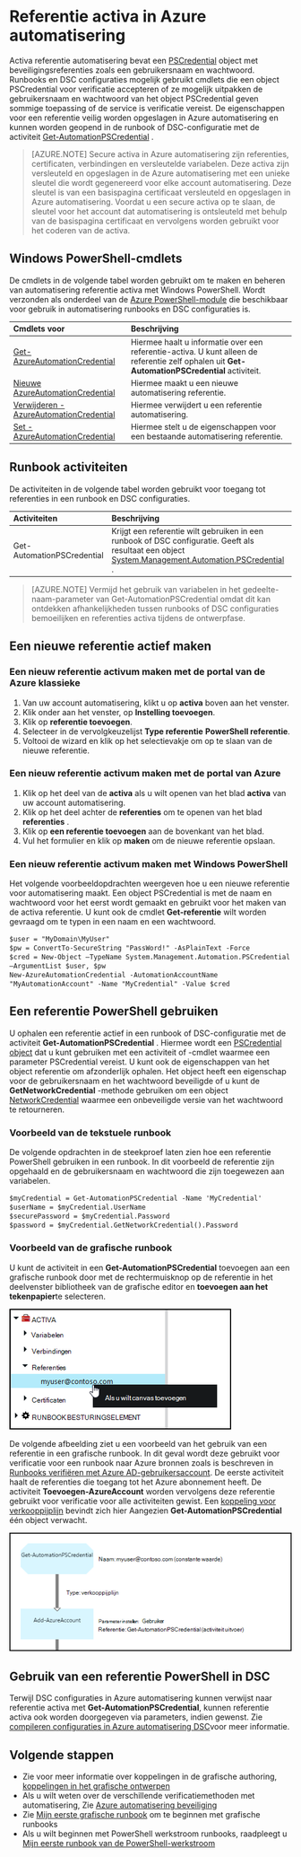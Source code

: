 <properties 
   pageTitle="Referentie-activa in Azure automatisering | Microsoft Azure"
   description="Referentie activa in Azure automatisering bevatten beveiligingsreferenties die kunnen worden gebruikt om te verifiëren naar bronnen die worden gebruikt door de runbook of DSC-configuratie. In dit artikel wordt beschreven hoe referentie activa maken en gebruiken in een runbook of DSC configuratie."
   services="automation"
   documentationCenter=""
   authors="mgoedtel"
   manager="jwhit"
   editor="tysonn" />
<tags 
   ms.service="automation"
   ms.devlang="na"
   ms.topic="article"
   ms.tgt_pltfrm="na"
   ms.workload="infrastructure-services"
   ms.date="06/09/2016"
   ms.author="bwren" />

# <a name="credential-assets-in-azure-automation"></a>Referentie activa in Azure automatisering

Activa referentie automatisering bevat een [PSCredential](http://msdn.microsoft.com/library/system.management.automation.pscredential) object met beveiligingsreferenties zoals een gebruikersnaam en wachtwoord. Runbooks en DSC configuraties mogelijk gebruikt cmdlets die een object PSCredential voor verificatie accepteren of ze mogelijk uitpakken de gebruikersnaam en wachtwoord van het object PSCredential geven sommige toepassing of de service is verificatie vereist. De eigenschappen voor een referentie veilig worden opgeslagen in Azure automatisering en kunnen worden geopend in de runbook of DSC-configuratie met de activiteit [Get-AutomationPSCredential](http://msdn.microsoft.com/library/system.management.automation.pscredential.aspx) .

>[AZURE.NOTE] Secure activa in Azure automatisering zijn referenties, certificaten, verbindingen en versleutelde variabelen. Deze activa zijn versleuteld en opgeslagen in de Azure automatisering met een unieke sleutel die wordt gegenereerd voor elke account automatisering. Deze sleutel is van een basispagina certificaat versleuteld en opgeslagen in Azure automatisering. Voordat u een secure activa op te slaan, de sleutel voor het account dat automatisering is ontsleuteld met behulp van de basispagina certificaat en vervolgens worden gebruikt voor het coderen van de activa. 

## <a name="windows-powershell-cmdlets"></a>Windows PowerShell-cmdlets

De cmdlets in de volgende tabel worden gebruikt om te maken en beheren van automatisering referentie activa met Windows PowerShell.  Wordt verzonden als onderdeel van de [Azure PowerShell-module](../powershell-install-configure.md) die beschikbaar voor gebruik in automatisering runbooks en DSC configuraties is.

|Cmdlets voor|Beschrijving|
|:---|:---|
|[Get-AzureAutomationCredential](http://msdn.microsoft.com/library/dn913781.aspx)|Hiermee haalt u informatie over een referentie-activa. U kunt alleen de referentie zelf ophalen uit **Get-AutomationPSCredential** activiteit.|
|[Nieuwe AzureAutomationCredential](http://msdn.microsoft.com/library/azure/jj554330.aspx)|Hiermee maakt u een nieuwe automatisering referentie.|
|[Verwijderen - AzureAutomationCredential](http://msdn.microsoft.com/library/azure/jj554330.aspx)|Hiermee verwijdert u een referentie automatisering.|
|[Set - AzureAutomationCredential](http://msdn.microsoft.com/library/azure/jj554330.aspx)|Hiermee stelt u de eigenschappen voor een bestaande automatisering referentie.|

## <a name="runbook-activities"></a>Runbook activiteiten

De activiteiten in de volgende tabel worden gebruikt voor toegang tot referenties in een runbook en DSC configuraties.

|Activiteiten|Beschrijving|
|:---|:---|
|Get-AutomationPSCredential|Krijgt een referentie wilt gebruiken in een runbook of DSC configuratie. Geeft als resultaat een object [System.Management.Automation.PSCredential](http://msdn.microsoft.com/library/system.management.automation.pscredential) .|

>[AZURE.NOTE] Vermijd het gebruik van variabelen in het gedeelte-naam-parameter van Get-AutomationPSCredential omdat dit kan ontdekken afhankelijkheden tussen runbooks of DSC configuraties bemoeilijken en referenties activa tijdens de ontwerpfase.

## <a name="creating-a-new-credential-asset"></a>Een nieuwe referentie actief maken


### <a name="to-create-a-new-credential-asset-with-the-azure-classic-portal"></a>Een nieuw referentie activum maken met de portal van de Azure klassieke

1. Van uw account automatisering, klikt u op **activa** boven aan het venster.
1. Klik onder aan het venster, op **Instelling toevoegen**.
1. Klik op **referentie toevoegen**.
2. Selecteer in de vervolgkeuzelijst **Type referentie** **PowerShell referentie**.
1. Voltooi de wizard en klik op het selectievakje om op te slaan van de nieuwe referentie.


### <a name="to-create-a-new-credential-asset-with-the-azure-portal"></a>Een nieuw referentie activum maken met de portal van Azure

1. Klik op het deel van de **activa** als u wilt openen van het blad **activa** van uw account automatisering.
1. Klik op het deel achter de **referenties** om te openen van het blad **referenties** .
1. Klik op **een referentie toevoegen** aan de bovenkant van het blad.
1. Vul het formulier en klik op **maken** om de nieuwe referentie opslaan.


### <a name="to-create-a-new-credential-asset-with-windows-powershell"></a>Een nieuw referentie activum maken met Windows PowerShell

Het volgende voorbeeldopdrachten weergeven hoe u een nieuwe referentie voor automatisering maakt. Een object PSCredential is met de naam en wachtwoord voor het eerst wordt gemaakt en gebruikt voor het maken van de activa referentie. U kunt ook de cmdlet **Get-referentie** wilt worden gevraagd om te typen in een naam en een wachtwoord.

    $user = "MyDomain\MyUser"
    $pw = ConvertTo-SecureString "PassWord!" -AsPlainText -Force
    $cred = New-Object –TypeName System.Management.Automation.PSCredential –ArgumentList $user, $pw
    New-AzureAutomationCredential -AutomationAccountName "MyAutomationAccount" -Name "MyCredential" -Value $cred

## <a name="using-a-powershell-credential"></a>Een referentie PowerShell gebruiken

U ophalen een referentie actief in een runbook of DSC-configuratie met de activiteit **Get-AutomationPSCredential** . Hiermee wordt een [PSCredential object](http://msdn.microsoft.com/library/system.management.automation.pscredential.aspx) dat u kunt gebruiken met een activiteit of -cmdlet waarmee een parameter PSCredential vereist. U kunt ook de eigenschappen van het object referentie om afzonderlijk ophalen. Het object heeft een eigenschap voor de gebruikersnaam en het wachtwoord beveiligde of u kunt de **GetNetworkCredential** -methode gebruiken om een object [NetworkCredential](http://msdn.microsoft.com/library/system.net.networkcredential.aspx) waarmee een onbeveiligde versie van het wachtwoord te retourneren.

### <a name="textual-runbook-sample"></a>Voorbeeld van de tekstuele runbook

De volgende opdrachten in de steekproef laten zien hoe een referentie PowerShell gebruiken in een runbook. In dit voorbeeld de referentie zijn opgehaald en de gebruikersnaam en wachtwoord die zijn toegewezen aan variabelen.

    $myCredential = Get-AutomationPSCredential -Name 'MyCredential'
    $userName = $myCredential.UserName
    $securePassword = $myCredential.Password
    $password = $myCredential.GetNetworkCredential().Password


### <a name="graphical-runbook-sample"></a>Voorbeeld van de grafische runbook

U kunt de activiteit in een **Get-AutomationPSCredential** toevoegen aan een grafische runbook door met de rechtermuisknop op de referentie in het deelvenster bibliotheek van de grafische editor en **toevoegen aan het tekenpapier**te selecteren.


![Referentie canvas toevoegen](media/automation-credentials/credential-add-canvas.png)

De volgende afbeelding ziet u een voorbeeld van het gebruik van een referentie in een grafische runbook.  In dit geval wordt deze gebruikt voor verificatie voor een runbook naar Azure bronnen zoals is beschreven in [Runbooks verifiëren met Azure AD-gebruikersaccount](automation-sec-configure-aduser-account.md).  De eerste activiteit haalt de referenties die toegang tot het Azure abonnement heeft.  De activiteit **Toevoegen-AzureAccount** worden vervolgens deze referentie gebruikt voor verificatie voor alle activiteiten gewist.  Een [koppeling voor verkooppijplijn](automation-graphical-authoring-intro.md#links-and-workflow) bevindt zich hier Aangezien **Get-AutomationPSCredential** één object verwacht.  

![Referentie canvas toevoegen](media/automation-credentials/get-credential.png)

## <a name="using-a-powershell-credential-in-dsc"></a>Gebruik van een referentie PowerShell in DSC
Terwijl DSC configuraties in Azure automatisering kunnen verwijst naar referentie activa met **Get-AutomationPSCredential**, kunnen referentie activa ook worden doorgegeven via parameters, indien gewenst. Zie [compileren configuraties in Azure automatisering DSC](automation-dsc-compile.md#credential-assets)voor meer informatie.

## <a name="next-steps"></a>Volgende stappen

- Zie voor meer informatie over koppelingen in de grafische authoring, [koppelingen in het grafische ontwerpen](automation-graphical-authoring-intro.md#links-and-workflow)
- Als u wilt weten over de verschillende verificatiemethoden met automatisering, Zie [Azure automatisering beveiliging](automation-security-overview.md)
- Zie [Mijn eerste grafische runbook](automation-first-runbook-graphical.md) om te beginnen met grafische runbooks
- Als u wilt beginnen met PowerShell werkstroom runbooks, raadpleegt u [Mijn eerste runbook van de PowerShell-werkstroom](automation-first-runbook-textual.md) 

 
